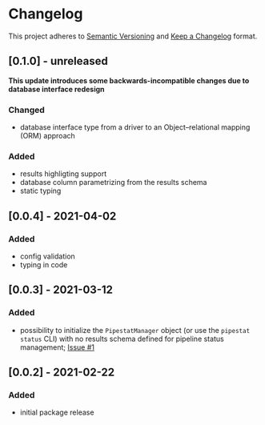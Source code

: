 # Changelog

This project adheres to [Semantic Versioning](https://semver.org/spec/v2.0.0.html) and [Keep a Changelog](https://keepachangelog.com/en/1.0.0/) format.

## [0.1.0] - unreleased

**This update introduces some backwards-incompatible changes due to database interface redesign**

### Changed

- database interface type from a driver to an Object–relational mapping (ORM) approach

### Added

- results highligting support
- database column parametrizing from the results schema
- static typing

## [0.0.4] - 2021-04-02

### Added

- config validation
- typing in code

## [0.0.3] - 2021-03-12

### Added

- possibility to initialize the `PipestatManager` object (or use the `pipestat status` CLI) with no results schema defined for pipeline status management; [Issue #1](https://github.com/pepkit/pipestat/issues/1)

## [0.0.2] - 2021-02-22

### Added

- initial package release
